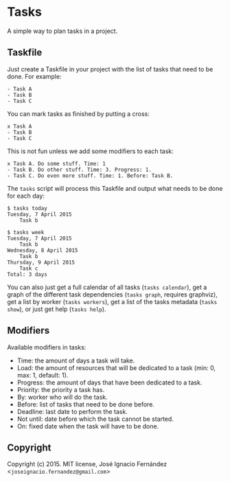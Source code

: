 # Tasks

A simple way to plan tasks in a project.

## Taskfile

Just create a Taskfile in your project with the list of tasks that need to be done. For example:

    - Task A
    - Task B
    - Task C

You can mark tasks as finished by putting a cross:

    x Task A
    - Task B
    - Task C

This is not fun unless we add some modifiers to each task:

    x Task A. Do some stuff. Time: 1
    - Task B. Do other stuff. Time: 3. Progress: 1.
    - Task C. Do even more stuff. Time: 1. Before: Task B.

The `tasks` script will process this Taskfile and output what needs to be done for each day:

    $ tasks today
    Tuesday, 7 April 2015
        Task b

    $ tasks week
    Tuesday, 7 April 2015
        Task b
    Wednesday, 8 April 2015
        Task b
    Thursday, 9 April 2015
        Task c
    Total: 3 days

You can also just get a full calendar of all tasks (`tasks calendar`), get a graph of the different task dependencies (`tasks graph`, requires graphviz), get a list by worker (`tasks workers`), get a list of the tasks metadata (`tasks show`), or just get help (`tasks help`).

## Modifiers

Available modifiers in tasks:

* Time:      the amount of days a task will take.
* Load:      the amount of resources that will be dedicated to a task (min: 0, max: 1, default: 1).
* Progress:  the amount of days that have been dedicated to a task.
* Priority:  the priority a task has.
* By:        worker who will do the task.
* Before:    list of tasks that need to be done before.
* Deadline:  last date to perform the task.
* Not until: date before which the task cannot be started.
* On:        fixed date when the task will have to be done.

## Copyright

Copyright (c) 2015. MIT license, José Ignacio Fernández <`joseignacio.fernandez@gmail.com`>